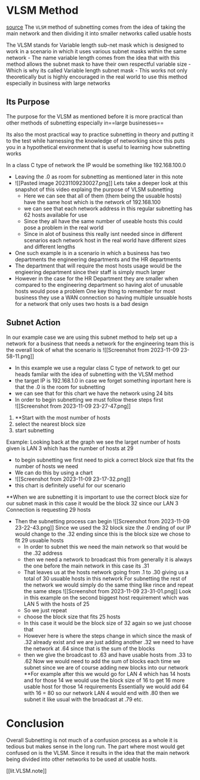 # VLSM Method 
[source](https://www.youtube.com/watch?v=IgthYZ9N1vs)
The `VLSM` method of subnetting comes from the idea of taking the main network and then dividing it into smaller networks called usable hosts 

The VLSM stands for Variable length sub-net mask which is designed to work in a scenario in which it uses various subnet masks within the same network
	- The name variable length comes from the idea that with this method allows the subnet mask to have their own respectful variable size 
	- Which is why its called Variable length subnet mask
	- This works not only theoretically but is highly encouraged in the real world to use this method especially in business with large networks
## Its Purpose
The purpose for the VLSM as mentioned before it is more practical than other methods of subnetting especially in==large businesses== 

Its also the most practical way to practice subnetting in theory and putting it to the test while harnessing the knowledge of networking since this puts you in a hypothetical environment that is useful to learning how subnetting works

In a class C type of network the IP would be something like 192.168.100.0 
- Leaving the .0 as room for subnetting as mentioned later in this note 
-  ![[Pasted image 20231109230027.png]]
Lets take a deeper look at this snapshot of this video explaing the purpose of VLSM subnetting 
	- Here we can see that all of them (them being the usuable hosts) have the same host which is the network of 192.168.100
	- we can see that each network address in this regular subnetting has 62 hosts available for use
	- Since they all have the same number of useable hosts this could pose a problem in the real world 
	- Since in alot of business this really isnt needed since in different scenarios each network host in the real world have different sizes and different lengths 
- One such example is in a scenario in which a business has two departments the engineering departments and the HR departments 
- The department that will require the most hosts usage would be the engieering department since their staff is simply much larger 
- However in the case for the HR Department they are smaller when compared to the engineering department so having alot of unusable hosts would pose a problem
One key thing to remember for most business they  use a WAN connection so having multiple unsuable hosts for a network that only uses two hosts is a bad design 
## Subnet Action
In our example case we are using this subnet method to help set up a network for a business that needs a network for the engineering team this is the overall look of what the scenario is 
![[Screenshot from 2023-11-09 23-58-11.png]]

- In this example we use a regular class C type of network to get our heads familar with the idea of subnetting with the VLSM method 
- the target IP is 192.168.1.0 in case we forget something inportant here is that the .0 is the room for subnetting 
- we can see that for this chart we have the network using 24 bits 
- In order to begin subnetting  we must follow these steps first \
![[Screenshot from 2023-11-09 23-27-47.png]]
1. **Start with the most number of hosts
2. select the nearest block size 
3. start subnetting 

Example: Looking back at the graph we see the larget number of hosts given is LAN 3 which has the number of hosts at 29 

- to begin subnetting we first need to pick a correct block size that fits the number of hosts we need 
- We can do this by using a chart 
- ![[Screenshot from 2023-11-09 23-17-32.png]]
- this chart is definitely useful for our scenario 

**When we are subnetting it is important to use the correct block size for our subnet mask in this case it would be the block 32 since our LAN 3 Connection is requesting 29 hosts 

- Then the subnetting process can begin 
![[Screenshot from 2023-11-09 23-22-43.png]]
Since we used the 32 block size the .0 ending of our IP would change to the .32 ending since this is the block size we chose to fit 29 usuable hosts
	- In order to subnet this we need the main network so that would be the .32 address
	- then we need a network to broadcast this from generally it is always the one before the main network in this case its .31
	- That leaves us at the hosts network going from .1 to .30 giving us a total of 30 usuable hosts in this network
For subnetting the rest of the network we would simply do the same thing like rince and repeat the same steps
![[Screenshot from 2023-11-09 23-31-01.png]]
Look in this example on the second biggest host requirement which was LAN 5 with the hosts of 25
	- So we just repeat
	- choose the block size that fits 25 hosts 
	- In this case it would be the block size of 32 again so we just choose that 
	- However here is where the steps change in which since the mask of .32 already exist and we are just adding another .32 we need to have the network at .64 since that is the sum of the blocks
	- then we give the broadcast to .63 and have usable hosts from .33 to .62 
Now we would need to add the sum of blocks each time we subnet since we are of course adding new blocks into our network 
**For example after this we would go for LAN 4 which has 14 hosts and for those 14 we would use the block size of 16 to get 16 more usable host for those 14 requirements 
Essentially we would add 64 with 16 = 80 so our network LAN 4 would end with .80 then we subnet it like usual with the broadcast at .79 etc. 

# Conclusion 
Overall Subnetting is not much of a confusion process as a whole it is tedious but makes sense in the long run. The part where most would get confused on is the VLSM. Since it results in the idea that the main network being divided into other networks to be used at usable hosts. 


[[lit.VLSM.note]]
